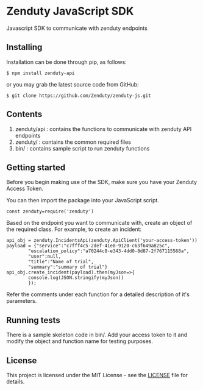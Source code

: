 # Zenduty JavaScript SDK

Javascript SDK to communicate with zenduty endpoints

## Installing

Installation can be done through pip, as follows:
```
$ npm install zenduty-api
```
or you may grab the latest source code from GitHub:
```
$ git clone https://github.com/Zenduty/zenduty-js.git
```
<python3 setup.py install>

## Contents
1) zenduty/api : contains the functions to communicate with zenduty API endpoints
2) zenduty/    : contains the common required files
3) bin/		   : contains sample script to run zenduty functions

## Getting started

Before you begin making use of the SDK, make sure you have your Zenduty Access Token.

You can then import the package into your JavaScript script.
```
const zenduty=require('zenduty')
```
Based on the endpoint you want to communicate with, create an object of the required class. For example, to create an incident:
```
api_obj = zenduty.IncidentsApi(zenduty.ApiClient('your-access-token'))
payload = {"service":"c7fff4c5-2def-41e8-9120-c63f649a825c",
        "escalation_policy":"a70244c8-e343-4dd0-8d87-2f767115568a",
        "user":null,
        "title":"Name of trial",
        "summary":"summary of trial"}
api_obj.create_incident(payload).then(myJson=>{
        console.log(JSON.stringify(myJson))
        });
```
Refer the comments under each function for a detailed description of it's parameters.
<It is important to note that each function returns a urllib3.response.HTTPResponse object.>

## Running tests

There is a sample skeleton code in bin/. Add your access token to it and modify the object and function name for testing purposes.

## License

This project is licensed under the MIT License - see the [LICENSE](LICENSE) file for details.
